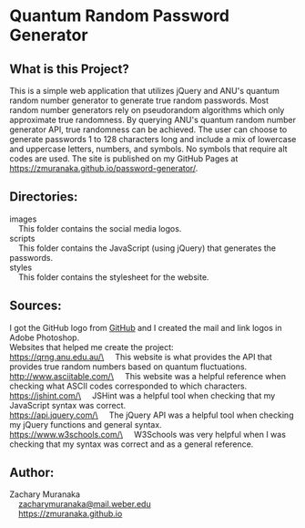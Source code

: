 # Quantum Random Password Generator

## What is this Project?

This is a simple web application that utilizes jQuery and ANU's quantum random number generator to generate true random passwords. Most random number generators rely on pseudorandom algorithms which only approximate true randomness. By querying ANU's quantum random number generator API, true randomness can be achieved. The user can choose to generate passwords 1 to 128 characters long and include a mix of lowercase and uppercase letters, numbers, and symbols. No symbols that require alt codes are used. The site is published on my GitHub Pages at https://zmuranaka.github.io/password-generator/.

## Directories:

images\
&nbsp;&nbsp;&nbsp;&nbsp;This folder contains the social media logos.\
scripts\
&nbsp;&nbsp;&nbsp;&nbsp;This folder contains the JavaScript (using jQuery) that generates the passwords.\
styles\
&nbsp;&nbsp;&nbsp;&nbsp;This folder contains the stylesheet for the website.

## Sources:

I got the GitHub logo from [GitHub](https://github.com/logos) and I created the mail and link logos in Adobe Photoshop.\
Websites that helped me create the project:\
https://qrng.anu.edu.au/\
&nbsp;&nbsp;&nbsp;&nbsp;This website is what provides the API that provides true random numbers based on quantum fluctuations.\
http://www.asciitable.com/\
&nbsp;&nbsp;&nbsp;&nbsp;This website was a helpful reference when checking what ASCII codes corresponded to which characters.\
https://jshint.com/\
&nbsp;&nbsp;&nbsp;&nbsp;JSHint was a helpful tool when checking that my JavaScript syntax was correct.\
https://api.jquery.com/\
&nbsp;&nbsp;&nbsp;&nbsp;The jQuery API was a helpful tool when checking my jQuery functions and general syntax.\
https://www.w3schools.com/\
&nbsp;&nbsp;&nbsp;&nbsp;W3Schools was very helpful when I was checking that my syntax was correct and as a general reference.

## Author:

Zachary Muranaka\
&nbsp;&nbsp;&nbsp;&nbsp;zacharymuranaka@mail.weber.edu\
&nbsp;&nbsp;&nbsp;&nbsp;https://zmuranaka.github.io

